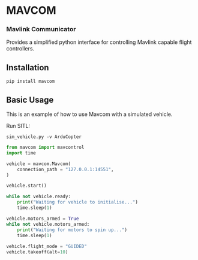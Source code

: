 # MAVCOM

### Mavlink Communicator

Provides a simplified python interface for controlling Mavlink capable flight controllers.

## Installation

```pip install mavcom```

## Basic Usage

This is an example of how to use Mavcom with a simulated vehicle.

Run SITL:

```sim_vehicle.py -v ArduCopter```

```python
from mavcom import mavcontrol
import time

vehicle = mavcom.Mavcom(
    connection_path = "127.0.0.1:14551",
)

vehicle.start()

while not vehicle.ready:
    print("Waiting for vehicle to initialise...")
    time.sleep(1)

vehicle.motors_armed = True
while not vehicle.motors_armed:
    print("Waiting for motors to spin up...")
    time.sleep(1)
    
vehicle.flight_mode = "GUIDED"
vehicle.takeoff(alt=10)
```